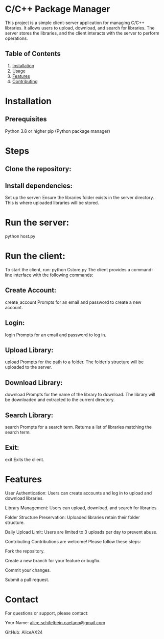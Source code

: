 # C/C++ Package Manager
This project is a simple client-server application for managing C/C++ libraries. It allows users to upload, download, and search for libraries. The server stores the libraries, and the client interacts with the server to perform operations.

## Table of Contents
1. [Installation](#Installation)
2. [Usage](#Usage)
3. [Features](#Features)
4. [Contributing](#Contributing)

# Installation
## Prerequisites
Python 3.8 or higher
pip (Python package manager)

# Steps
## Clone the repository:
## Install dependencies:
Set up the server:
Ensure the libraries folder exists in the server directory. This is where uploaded libraries will be stored.

# Run the server:
python host.py

# Run the client:
To start the client, run:
python Cstore.py
The client provides a command-line interface with the following commands:

## Create Account:
create_account
Prompts for an email and password to create a new account.

## Login:
login
Prompts for an email and password to log in.

## Upload Library:
upload
Prompts for the path to a folder. The folder's structure will be uploaded to the server.

## Download Library:
download
Prompts for the name of the library to download. The library will be downloaded and extracted to the current directory.

## Search Library:
search
Prompts for a search term. Returns a list of libraries matching the search term.

## Exit:
exit
Exits the client.

# Features
User Authentication: Users can create accounts and log in to upload and download libraries.

Library Management: Users can upload, download, and search for libraries.

Folder Structure Preservation: Uploaded libraries retain their folder structure.

Daily Upload Limit: Users are limited to 3 uploads per day to prevent abuse.

Contributing
Contributions are welcome! Please follow these steps:

Fork the repository.

Create a new branch for your feature or bugfix.

Commit your changes.

Submit a pull request.

# Contact
For questions or support, please contact:

Your Name: alice.schifelbein.caetano@gmail.com

GitHub: AliceAX24
